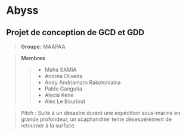 # Abyss
## Projet de conception de GCD et GDD

> **Groupe:** MAAPAA

> **Membres**
>> - Maha SAMIA
>> - Andréa Oliveira 
>> - Andy Andriamaro Rakotoniaina
>> - Pablo Gangutia
>> - Alycia Kene
>> - Alex Le Bourlout

> Pitch : Suite à un désastre durant une expédition sous-marine en grande profondeur, un scaphandrier tente désespérément de retourner à la surface.
